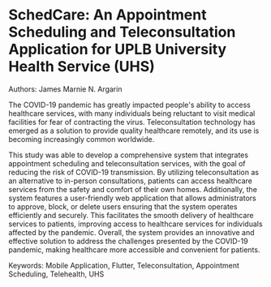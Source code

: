 # SchedCare: An Appointment Scheduling and Teleconsultation Application for UPLB University Health Service (UHS)

Authors: James Marnie N. Argarin

The COVID-19 pandemic has greatly impacted people's ability to access healthcare services, with many individuals being reluctant to visit medical facilities for fear of contracting the virus. Teleconsultation technology has emerged as a solution to provide quality healthcare remotely, and its use is becoming increasingly common worldwide.

This study was able to develop a comprehensive system that integrates appointment scheduling and teleconsultation services, with the goal of reducing the risk of COVID-19 transmission. By utilizing teleconsultation as an alternative to in-person consultations, patients can access healthcare services from the safety and comfort of their own homes. Additionally, the system features a user-friendly web application that allows administrators to approve, block, or delete users ensuring that the system operates efficiently and securely. This facilitates the smooth delivery of healthcare services to patients, improving access to healthcare services for individuals affected by the pandemic. Overall, the system provides an innovative and effective solution to address the challenges presented by the COVID-19 pandemic, making healthcare more accessible and convenient for patients.

Keywords: Mobile Application, Flutter, Teleconsultation, Appointment Scheduling, Telehealth, UHS
